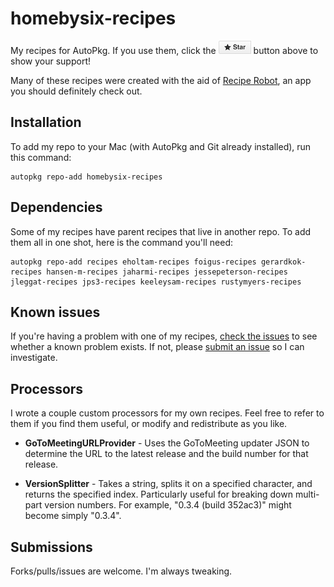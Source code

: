 # homebysix-recipes

My recipes for AutoPkg. If you use them, click the ![Star](README-images/star.png) button above to show your support!

Many of these recipes were created with the aid of [Recipe Robot](https://github.com/homebysix/recipe-robot), an app you should definitely check out.


## Installation

To add my repo to your Mac (with AutoPkg and Git already installed), run this command:

```
autopkg repo-add homebysix-recipes
```


## Dependencies

Some of my recipes have parent recipes that live in another repo. To add them all in one shot, here is the command you'll need:

```
autopkg repo-add recipes eholtam-recipes foigus-recipes gerardkok-recipes hansen-m-recipes jaharmi-recipes jessepeterson-recipes jleggat-recipes jps3-recipes keeleysam-recipes rustymyers-recipes
```


## Known issues

If you're having a problem with one of my recipes, [check the issues](https://github.com/autopkg/homebysix-recipes/issues) to see whether a known problem exists. If not, please [submit an issue](https://github.com/autopkg/homebysix-recipes/issues/new) so I can investigate.


## Processors

I wrote a couple custom processors for my own recipes. Feel free to refer to them if you find them useful, or modify and redistribute as you like.

- __GoToMeetingURLProvider__ - Uses the GoToMeeting updater JSON to determine the URL to the latest release and the build number for that release.

- __VersionSplitter__ - Takes a string, splits it on a specified character, and returns the specified index. Particularly useful for breaking down multi-part version numbers. For example, "0.3.4 (build 352ac3)" might become simply "0.3.4".


## Submissions

Forks/pulls/issues are welcome. I'm always tweaking.
